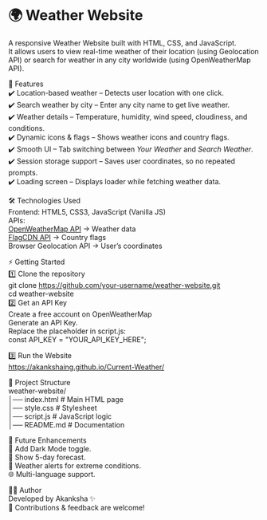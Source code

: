 # 🌍 Weather Website
A responsive Weather Website built with HTML, CSS, and JavaScript.<br>
It allows users to view real-time weather of their location (using Geolocation API) or search for weather in any city worldwide (using OpenWeatherMap API).<br>

🚀 Features<br>
✔️ Location-based weather – Detects user location with one click.<br>
✔️ Search weather by city – Enter any city name to get live weather.<br>
✔️ Weather details – Temperature, humidity, wind speed, cloudiness, and conditions.<br>
✔️ Dynamic icons & flags – Shows weather icons and country flags.<br>
✔️ Smooth UI – Tab switching between *Your Weather* and *Search Weather*.<br>
✔️ Session storage support – Saves user coordinates, so no repeated prompts.<br>
✔️ Loading screen – Displays loader while fetching weather data.<br>

🛠️ Technologies Used <br>
Frontend: HTML5, CSS3, JavaScript (Vanilla JS)<br>
APIs:<br>
[OpenWeatherMap API](https://openweathermap.org/api) → Weather data<br>
[FlagCDN API](https://flagcdn.com/) → Country flags<br>
Browser Geolocation API → User’s coordinates<br>

⚡ Getting Started <br>
1️⃣ Clone the repository <br>
git clone https://github.com/your-username/weather-website.git <br>
cd weather-website <br>
2️⃣ Get an API Key <br>
Create a free account on OpenWeatherMap <br>
Generate an API Key. <br>
Replace the placeholder in script.js: <br>
const API_KEY = "YOUR_API_KEY_HERE"; <br>

3️⃣ Run the Website <br>
https://akankshaing.github.io/Current-Weather/

📂 Project Structure <br>
weather-website/ <br>
│── index.html        # Main HTML page <br>
│── style.css         # Stylesheet <br>
│── script.js         # JavaScript logic <br>
│── README.md         # Documentation <br>


🔮 Future Enhancements <br>
🌙 Add Dark Mode toggle.<br>
📅 Show 5-day forecast.<br>
🔔 Weather alerts for extreme conditions.<br>
🌐 Multi-language support.<br>

👩‍💻 Author <br>
Developed by Akanksha ✨ <br>
📌 Contributions & feedback are welcome!<br>
